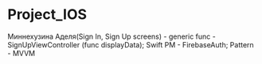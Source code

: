 # Project_IOS

Миннехузина Аделя(Sign In, Sign Up screens) - generic func - SignUpViewController (func displayData); Swift PM - FirebaseAuth; Pattern - MVVM
